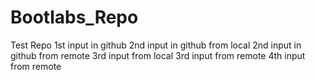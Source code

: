 # Bootlabs_Repo
Test Repo
1st input in github
2nd input in github from local
2nd input in github from remote
3rd input from local
3rd input from remote
4th input from remote
